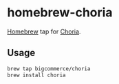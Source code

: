 # homebrew-choria
[Homebrew](https://brew.sh/) tap for [Choria](https://choria.io).

## Usage
```bash
brew tap bigcommerce/choria
brew install choria
```
